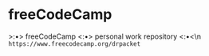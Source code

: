 # freeCodeCamp
&gt;:•> freeCodeCamp &lt;:•> personal work repository &lt;:•&lt;\n
```https://www.freecodecamp.org/drpacket```
